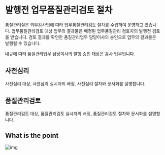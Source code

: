 # 발행전 업무품질관리검토 절차

품질관리실은 외부감사법에 따라 업무품질관리검토 절차를 수립하여 운영하고 있습니다. 업무품질관리검토 대상 업무의 결과물은 배정된 업무품질관리 검토자의 발행전 검토를 받습니다. 검토 결과를 확인한 품질관리업무 담당이사의 승인으로 업무의 결과물은 발행될 수 있습니다. 


내규에 따라 품질관리업무 담당이사의 발행 승인 대상은 감사 업무입니다.

## 사전심리

사전심리 대상, 사전심리 실시자의 배정, 사전심리 절차와 문서화를 설명합니다.


## 품질관리검토 

품질관리검토 대상, 품질관리검토 실시자의 배정, 품질관리검토 절차와 문서화를 설명합니다.


## What is the point

![img](http://t3.gstatic.com/licensed-image?q=tbn:ANd9GcSFe9ShSurjuKqi5axvhoY3162zMSRNn6yy66o3vKH9V-GkmocA8DjSJSYDnddMvjrYlGKwoLccdB7yk2c)

